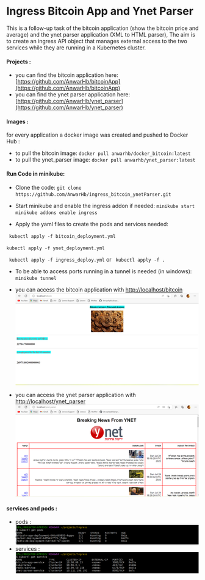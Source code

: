 # Ingress Bitcoin App and Ynet Parser

This is a follow-up task of the bitcoin application (show the bitcoin price and average) and the ynet parser application (XML to HTML parser), 
The aim is to create an ingress API object that manages external access to the two services while they are running in a Kubernetes cluster.

#### Projects : 
- you can find the bitcoin application here:
 [https://github.com/AnwarHb/bitcoinApp](https://github.com/AnwarHb/bitcoinApp)
- you can find the ynet parser application here:
 [https://github.com/AnwarHb/ynet_parser](https://github.com/AnwarHb/ynet_parser)
 
####  Images : 
for every application  a docker image was created and pushed to Docker Hub :
- to pull the bitcoin image: `docker pull anwarhb/docker_bitcoin:latest`
- to pull the ynet_parser image: `docker pull anwarhb/ynet_parser:latest`

#### Run Code in minikube:
- Clone the code: 
`git clone https://github.com/AnwarHb/ingress_bitcoin_ynetParser.git`

- Start minikube and enable the ingress addon if needed:
`minikube start`
`minikube addons enable ingress`

- Apply the yaml files to create the pods and services needed:

` kubectl apply -f bitcoin_deployment.yml`

`kubectl apply -f ynet_deployment.yml`

` kubectl apply -f ingress_deploy.yml`
  or  ` kubectl apply -f .`
- To be able to access ports running in a tunnel is needed (in windows):
`minikube tunnel`


- you can access the bitcoin application with
[http://localhost/bitcoin](http://localhost/bitcoin)
[![](https://github.com/AnwarHb/ingress_bitcoin_ynetParser/blob/main/bitcoin.png?raw=true)](https://github.com/AnwarHb/ingress_bitcoin_ynetParser/blob/main/bitcoin.png?raw=true)

- you can access the ynet parser application with [http://localhost/ynet_parser](http://localhost/ynet_parser)
[![](https://github.com/AnwarHb/ingress_bitcoin_ynetParser/blob/main/ynet_parser.png?raw=true)](https://github.com/AnwarHb/ingress_bitcoin_ynetParser/blob/main/ynet_parser.png?raw=true)

#### services and pods :
- pods : 
[![](https://github.com/AnwarHb/ingress_bitcoin_ynetParser/blob/main/pods.png?raw=true)](https://github.com/AnwarHb/ingress_bitcoin_ynetParser/blob/main/pods.png?raw=true)
- services :
[![](https://github.com/AnwarHb/ingress_bitcoin_ynetParser/blob/main/services.png?raw=true)](https://github.com/AnwarHb/ingress_bitcoin_ynetParser/blob/main/services.png?raw=true)
